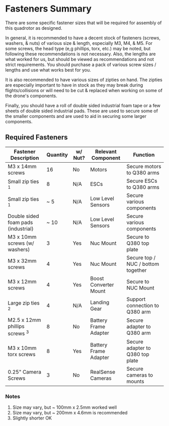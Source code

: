 # Fasteners Summary

There are some specific fastener sizes that will be required for assembly
of this quadrotor as designed.

In general, it is recommended to have a decent stock
of fasteners (screws, washers, & nuts) of various size
& length, especially M3, M4, & M5.
For some screws, the head type (e,g phillips, torx, etc.)
may be noted, but following these recommendations is not necessary.
Also, the lengths are what worked for us, but should be viewed
as recommendations and not strict requirements.
You should purchase a pack of various screw sizes / lengths
and use what works best for you.

It is also recommended to have various sizes of zipties on hand.
The zipties are especially important to have in stock as they may break during
flights/collisions or will need to be cut & replaced when working on some
of the drone's components.

Finally, you should have a roll of double sided industrial foam tape or a few sheets
of double sided industrial pads. These are used to secure some of the smaller components
and are used to aid in securing some larger components.


## Required Fasteners


| Fastener Description                     | Quantity       | w/ Nut?  | Relevant Component    | Function                           |
| --------------------                     | --------       | ----     | ------------------    | -----------                        |
| M3 x 14mm screws                         | 16             | No       | Motors                | Secure motors to Q380 arms         |
| Small zip ties  <sup>1</sup>             | 8              | N/A      | ESCs                  | Secure ESCs to Q380 arms           |
| Small zip ties  <sup>1</sup>             | ~ 5            | N/A      | Low Level Sensors     | Secure various components          |
| Double sided foam pads (industrial)      | ~ 10           | N/A      | Low Level Sensors     | Secure various components          |
| M3 x 10mm screws (w/ washers)            | 3              | Yes      | Nuc Mount             | Secure to Q380 top plate           |
| M3 x 32mm screws                         | 4              | Yes      | Nuc Mount             | Secure top / NUC / bottom together |
| M3 x 12mm screws                         | 4              | Yes      | Boost Converter Mount | Secure to NUC Mount                |
| Large zip ties <sup>2</sup>              | 4              | N/A      | Landing Gear          | Support connection to Q380 arm     |
| M2.5 x 12mm phillips screws <sup>3</sup> | 8              | No       | Battery Frame Adapter | Secure adapter to Q380 arm         |
| M3 x 10mm torx screws                    | 8              | Yes      | Battery Frame Adapter | Secure adapter to Q380 top plate   |
| 0.25" Camera Screws                      | 3              | No       | RealSense Cameras     | Secure cameras to mounts           |

### Notes
 1. Size may vary, but ~ 100mm x 2.5mm worked well
 2. Size may vary, but ~ 200mm x 4.6mm is recommended
 3. Slightly shorter OK


